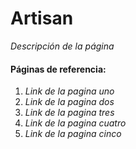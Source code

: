 # Artisan
_Descripción de la página_

#### Páginas de referencia:
1. _Link de la pagina uno_
1. _Link de la pagina dos_
1. _Link de la pagina tres_
1. _Link de la pagina cuatro_
1. _Link de la pagina cinco_
